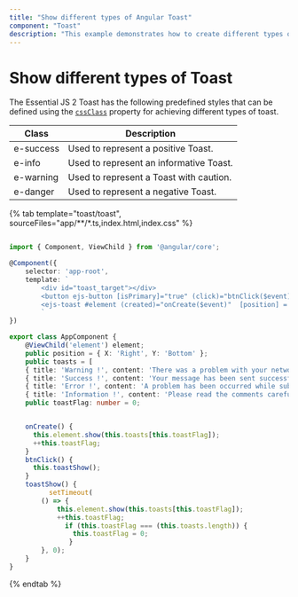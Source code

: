 ```yaml
---
title: "Show different types of Angular Toast"
component: "Toast"
description: "This example demonstrates how to create different types of Essential JS 2 Toast component is displayed on a screen."
---
```


# Show different types of Toast

The Essential JS 2 Toast has the following predefined styles that can be defined using the [`cssClass`](../../api/toast#cssclass) property for achieving different types of toast.

| Class | Description |
| -------- | -------- |
| e-success | Used to represent a positive Toast. |
| e-info |  Used to represent an informative Toast. |
| e-warning | Used to represent a Toast with caution. |
| e-danger | Used to represent a negative Toast. |

{% tab template="toast/toast", sourceFiles="app/**/*.ts,index.html,index.css"    %}

```typescript

import { Component, ViewChild } from '@angular/core';

@Component({
    selector: 'app-root',
    template: `
        <div id="toast_target"></div>
        <button ejs-button [isPrimary]="true" (click)="btnClick($event)">Show Toast</button>
        <ejs-toast #element (created)="onCreate($event)"  [position] = 'position' > </ejs-toast>
        `
})

export class AppComponent {
    @ViewChild('element') element;
    public position = { X: 'Right', Y: 'Bottom' };
    public toasts = [
    { title: 'Warning !', content: 'There was a problem with your network connection.', cssClass: 'e-toast-warning' },
    { title: 'Success !', content: 'Your message has been sent successfully.', cssClass: 'e-toast-success'},
    { title: 'Error !', content: 'A problem has been occurred while submitting your data.', cssClass: 'e-toast-danger' },
    { title: 'Information !', content: 'Please read the comments carefully.', cssClass: 'e-toast-info' } ];
    public toastFlag: number = 0;


    onCreate() {
      this.element.show(this.toasts[this.toastFlag]);
      ++this.toastFlag;
    }
    btnClick() {
      this.toastShow();
    }
    toastShow() {
          setTimeout(
        () => {
            this.element.show(this.toasts[this.toastFlag]);
            ++this.toastFlag;
              if (this.toastFlag === (this.toasts.length)) {
                this.toastFlag = 0;
               }
        }, 0);
    }
}
```

{% endtab %}